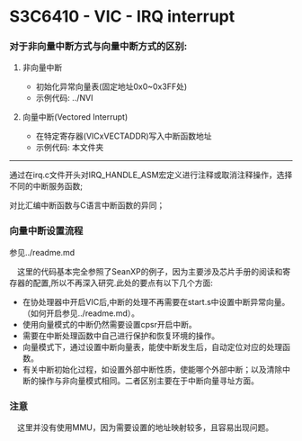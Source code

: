 S3C6410 - VIC - IRQ interrupt
======

### 对于非向量中断方式与向量中断方式的区别:   

1. 非向量中断    
	
	* 初始化异常向量表(固定地址0x0~0x3FF处)
	* 示例代码: ../NVI

2. 向量中断(Vectored Interrupt)    

	* 在特定寄存器(VICxVECTADDR)写入中断函数地址
	* 示例代码: 本文件夹


------

通过在irq.c文件开头对IRQ_HANDLE_ASM宏定义进行注释或取消注释操作，选择不同的中断服务函数;

对比汇编中断函数与C语言中断函数的异同；

### 向量中断设置流程

参见../readme.md

&emsp;这里的代码基本完全参照了SeanXP的例子，因为主要涉及芯片手册的阅读和寄存器的配置,所以不再深入研究.此处的要点有以下几个方面:  
* 在协处理器中开启VIC后,中断的处理不再需要在start.s中设置中断异常向量。（如何开启参见../readme.md）。
* 使用向量模式的中断仍然需要设置cpsr开启中断。
* 需要在中断处理函数中自己进行保护和恢复环境的操作。
* 向量模式下，通过设置中断向量表，能使中断发生后，自动定位对应的处理函数。
* 有关中断初始化过程，如设置外部中断性质，使能哪个外部中断；以及清除中断的操作与非向量模式相同。二者区别主要在于中断向量寻址方面。


### 注意

&emsp;这里并没有使用MMU，因为需要设置的地址映射较多，且容易出现问题。
